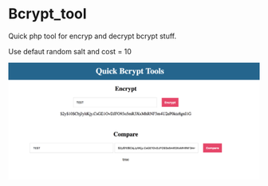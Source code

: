 # Bcrypt_tool

Quick php tool for encryp and decrypt bcrypt stuff.

Use defaut random salt and cost = 10

![index](https://github.com/Just1B/Bcrypt_tool/raw/master/screen/capture.png)
